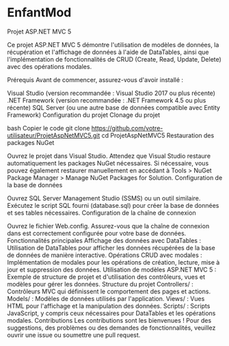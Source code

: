 # EnfantMod
Projet ASP.NET MVC 5

Ce projet ASP.NET MVC 5 démontre l'utilisation de modèles de données, la récupération et l'affichage de données à l'aide de DataTables, ainsi que l'implémentation de fonctionnalités de CRUD (Create, Read, Update, Delete) avec des opérations modales.

Prérequis
Avant de commencer, assurez-vous d'avoir installé :

Visual Studio (version recommandée : Visual Studio 2017 ou plus récente)
.NET Framework (version recommandée : .NET Framework 4.5 ou plus récente)
SQL Server (ou une autre base de données compatible avec Entity Framework)
Configuration du projet
Clonage du projet

bash
Copier le code
git clone https://github.com/votre-utilisateur/ProjetAspNetMVC5.git
cd ProjetAspNetMVC5
Restauration des packages NuGet

Ouvrez le projet dans Visual Studio.
Attendez que Visual Studio restaure automatiquement les packages NuGet nécessaires. Si nécessaire, vous pouvez également restaurer manuellement en accédant à Tools > NuGet Package Manager > Manage NuGet Packages for Solution.
Configuration de la base de données

Ouvrez SQL Server Management Studio (SSMS) ou un outil similaire.
Exécutez le script SQL fourni (database.sql) pour créer la base de données et ses tables nécessaires.
Configuration de la chaîne de connexion

Ouvrez le fichier Web.config.
Assurez-vous que la chaîne de connexion dans <connectionStrings> est correctement configurée pour votre base de données.
Fonctionnalités principales
Affichage des données avec DataTables : Utilisation de DataTables pour afficher les données récupérées de la base de données de manière interactive.
Opérations CRUD avec modales : Implémentation de modales pour les opérations de création, lecture, mise à jour et suppression des données.
Utilisation de modèles ASP.NET MVC 5 : Exemple de structure de projet et d'utilisation des contrôleurs, vues et modèles pour gérer les données.
Structure du projet
Controllers/ : Contrôleurs MVC qui définissent le comportement des pages et actions.
Models/ : Modèles de données utilisés par l'application.
Views/ : Vues HTML pour l'affichage et la manipulation des données.
Scripts/ : Scripts JavaScript, y compris ceux nécessaires pour DataTables et les opérations modales.
Contributions
Les contributions sont les bienvenues ! Pour des suggestions, des problèmes ou des demandes de fonctionnalités, veuillez ouvrir une issue ou soumettre une pull request.
